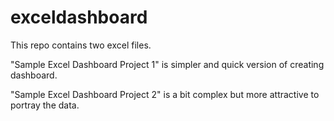 # exceldashboard
This repo contains two excel files. 

"Sample Excel Dashboard Project 1" is simpler and quick version of creating dashboard.

"Sample Excel Dashboard Project 2" is a bit complex but more attractive to portray the data.


